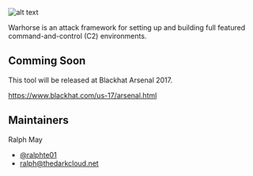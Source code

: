 ![alt text](https://github.com/war-horse/warhorse/raw/master/logo.png "Warhorse")

Warhorse is an attack framework for setting up and building full featured command-and-control (C2) environments.

## Comming Soon
This tool will be released at Blackhat Arsenal 2017.

https://www.blackhat.com/us-17/arsenal.html

## Maintainers
Ralph May
- [@ralphte01](https://twitter.com/ralphte1)
- ralph@thedarkcloud.net

